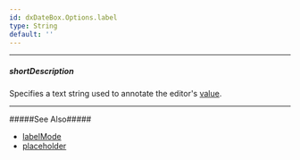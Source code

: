 ```yaml
---
id: dxDateBox.Options.label
type: String
default: ''
---
```

---
##### shortDescription
Specifies a text string used to annotate the editor's [value](/Documentation/ApiReference/UI_Components/dxDateBox/Configuration/#value).

---
#####See Also#####
- [labelMode](/Documentation/ApiReference/UI_Components/dxDateBox/Configuration/#labelMode)
- [placeholder](/Documentation/ApiReference/UI_Components/dxDateBox/Configuration/#placeholder)